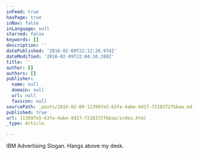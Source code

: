 ```yaml
---
inFeed: true
hasPage: true
inNav: false
inLanguage: null
starred: false
keywords: []
description: ''
datePublished: '2016-02-09T22:12:26.974Z'
dateModified: '2016-02-09T22:04:10.288Z'
title: ''
author: []
authors: []
publisher:
  name: null
  domain: null
  url: null
  favicon: null
sourcePath: _posts/2016-02-09-113997e5-63fe-4abe-9d17-f218372fbbaa.md
published: true
url: 113997e5-63fe-4abe-9d17-f218372fbbaa/index.html
_type: Article

---
```

IBM Advertising Slogan. Hangs above my desk.